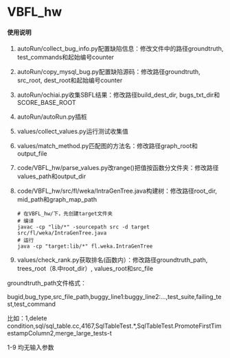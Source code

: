 # VBFL_hw

#### 使用说明

1. autoRun/collect_bug_info.py配置缺陷信息：修改文件中的路径groundtruth, test_commands和起始编号counter

2. autoRun/copy_mysql_bug.py配置缺陷源码：修改路径groundtruth, src_root, dest_root和起始编号counter

3. autoRun/ochiai.py收集SBFL结果：修改路径build_dest_dir, bugs_txt_dir和SCORE_BASE_ROOT

4. autoRun/autoRun.py插桩

5. values/collect_values.py运行测试收集值

6. values/match_method.py匹配图的方法名：修改路径graph_root和output_file

7. code/VBFL_hw/parse_values.py改range()把值按函数分文件夹：修改路径values_path和output_dir

8. code/VBFL_hw/src/fl/weka/IntraGenTree.java构建树：修改路径root_dir, mid_path和graph_map_path

   ```shell
   # 在VBFL_hw/下，先创建target文件夹
   # 编译
   javac -cp "lib/*" -sourcepath src -d target src/fl/weka/IntraGenTree.java
   # 运行
   java -cp "target:lib/*" fl.weka.IntraGenTree
   ```
   
9. values/check_rank.py获取排名(函数内）：修改路径groundtruth_path, trees_root（8.中root_dir）, values_root和src_file

groundtruth_path文件格式：

bugid,bug_type,src_file_path,buggy_line1:buggy_line2:...,test_suite,failing_test,test_command

比如：1,delete condition,sql/sql_table.cc,4167,SqlTableTest.*,SqlTableTest.PromoteFirstTimestampColumn2,merge_large_tests-t


1-9 均无输入参数

